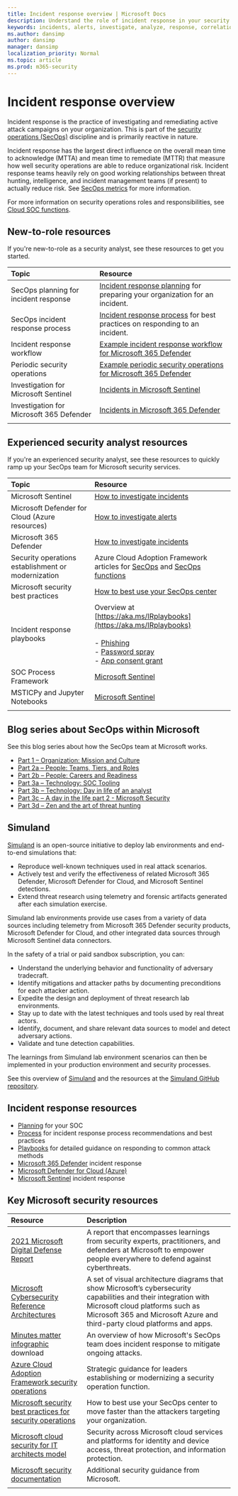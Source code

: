 ```yaml
---
title: Incident response overview | Microsoft Docs
description: Understand the role of incident response in your security operations center.
keywords: incidents, alerts, investigate, analyze, response, correlation, attack, incident response, cyber-attack, respond
ms.author: dansimp
author: dansimp
manager: dansimp
localization_priority: Normal
ms.topic: article
ms.prod: m365-security
---
```


# Incident response overview

Incident response is the practice of investigating and remediating active attack campaigns on your organization. This is part of the [security operations (SecOps)](/azure/cloud-adoption-framework/secure/security-operations) discipline and is primarily reactive in nature.
 
Incident response has the largest direct influence on the overall mean time to acknowledge (MTTA) and mean time to remediate (MTTR) that measure how well security operations are able to reduce organizational risk. Incident response teams heavily rely on good working relationships between threat hunting, intelligence, and incident management teams (if present) to actually reduce risk. See [SecOps metrics](/azure/cloud-adoption-framework/secure/security-operations#secops-metrics) for more information.
 
For more information on security operations roles and responsibilities, see [Cloud SOC functions](/azure/cloud-adoption-framework/organize/cloud-security-operations-center).

## New-to-role resources

If you're new-to-role as a security analyst, see these resources to get you started.

| Topic | Resource |
|:-------|:-----|
| SecOps planning for incident response | [Incident response planning](incident-response-planning.md) for preparing your organization for an incident. |
| SecOps incident response process | [Incident response process](incident-response-process.md) for best practices on responding to an incident. |
| Incident response workflow  | [Example incident response workflow for Microsoft 365 Defender](/microsoft-365/security/defender/incidents-overview#example-incident-response-workflow-for-microsoft-365-defender) |
| Periodic security operations | [Example periodic security operations for Microsoft 365 Defender](/microsoft-365/security/defender/incidents-overview#example-security-operations-for-microsoft-365-defender) |
| Investigation for Microsoft Sentinel | [Incidents in Microsoft Sentinel](/azure/sentinel/tutorial-investigate-cases) |
| Investigation for Microsoft 365 Defender | [Incidents in Microsoft 365 Defender](/microsoft-365/security/defender/incidents-overview) |
|||

## Experienced security analyst resources

If you're an experienced security analyst, see these resources to quickly ramp up your SecOps team for Microsoft security services.

| Topic | Resource |
|:-------|:-----|
| Microsoft Sentinel | [How to investigate incidents](/azure/sentinel/tutorial-investigate-cases) |
| Microsoft Defender for Cloud (Azure resources) | [How to investigate alerts](/azure/defender-for-cloud/managing-and-responding-alerts) |
| Microsoft 365 Defender | [How to investigate incidents](/microsoft-365/security/defender/incidents-overview) |
| Security operations establishment or modernization | Azure Cloud Adoption Framework articles for [SecOps](/azure/cloud-adoption-framework/secure/security-operations) and [SecOps functions](/azure/cloud-adoption-framework/organize/cloud-security-operations-center)|
| Microsoft security best practices  | [How to best use your SecOps center](/security/compass/security-operations) |
| Incident response playbooks |  Overview at [https://aka.ms/IRplaybooks](https://aka.ms/IRplaybooks) <br><br> - [Phishing](incident-response-playbook-phishing.md) <br> - [Password spray](incident-response-playbook-password-spray.md) <br> - [App consent grant](incident-response-playbook-app-consent.md) |
| SOC Process Framework | [Microsoft Sentinel](https://techcommunity.microsoft.com/t5/azure-sentinel/what-s-new-azure-sentinel-soc-process-framework-workbook/ba-p/2339315) |
| MSTICPy and Jupyter Notebooks | [Microsoft Sentinel](https://techcommunity.microsoft.com/t5/azure-sentinel/msticpy-and-jupyter-notebooks-in-azure-sentinel-an-update/ba-p/2279661) |
|||

## Blog series about SecOps within Microsoft

See this blog series about how the SecOps team at Microsoft works.

- [Part 1 – Organization: Mission and Culture](https://www.microsoft.com/security/blog/2019/02/21/lessons-learned-from-the-microsoft-soc-part-1-organization/)
- [Part 2a – People: Teams, Tiers, and Roles](https://www.microsoft.com/security/blog/2019/04/23/lessons-learned-microsoft-soc-part-2-organizing-people/)
- [Part 2b – People: Careers and Readiness](https://www.microsoft.com/security/blog/2019/06/06/lessons-learned-from-the-microsoft-soc-part-2b-career-paths-and-readiness/)
- [Part 3a – Technology: SOC Tooling](https://www.microsoft.com/security/blog/2019/10/07/ciso-series-lessons-learned-from-the-microsoft-soc-part-3a-choosing-soc-tools/)
- [Part 3b – Technology: Day in life of an analyst](https://www.microsoft.com/security/blog/2019/12/23/ciso-series-lessons-learned-from-the-microsoft-soc-part-3b-a-day-in-the-life/)
- [Part 3c – A day in the life part 2 - Microsoft Security](https://www.microsoft.com/security/blog/2020/05/04/lessons-learned-microsoft-soc-part-3c/)
- [Part 3d – Zen and the art of threat hunting](https://www.microsoft.com/security/blog/2020/06/25/zen-and-the-art-of-threat-hunting/)


## Simuland

[Simuland](https://www.microsoft.com/security/blog/2021/05/20/simuland-understand-adversary-tradecraft-and-improve-detection-strategies/) is an open-source initiative to deploy lab environments and end-to-end simulations that:

- Reproduce well-known techniques used in real attack scenarios.
- Actively test and verify the effectiveness of related Microsoft 365 Defender, Microsoft Defender for Cloud, and Microsoft Sentinel detections.
- Extend threat research using telemetry and forensic artifacts generated after each simulation exercise.

Simuland lab environments provide use cases from a variety of data sources including telemetry from  Microsoft 365 Defender security products, Microsoft Defender for Cloud, and other integrated data sources through Microsoft Sentinel data connectors.

In the safety of a trial or paid sandbox subscription, you can:

- Understand the underlying behavior and functionality of adversary tradecraft.
- Identify mitigations and attacker paths by documenting preconditions for each attacker action.
- Expedite the design and deployment of threat research lab environments.
- Stay up to date with the latest techniques and tools used by real threat actors.
- Identify, document, and share relevant data sources to model and detect adversary actions.
- Validate and tune detection capabilities.

The learnings from Simuland lab environment scenarios can then be implemented in your production environment and security processes.

See this overview of [Simuland](https://www.microsoft.com/security/blog/2021/05/20/simuland-understand-adversary-tradecraft-and-improve-detection-strategies/) and the resources at the [Simuland GitHub repository](https://github.com/Azure/SimuLand).


## Incident response resources

- [Planning](incident-response-planning.md) for your SOC
- [Process](incident-response-process.md) for incident response process recommendations and best practices
- [Playbooks](incident-response-playbooks.md) for detailed guidance on responding to common attack methods
- [Microsoft 365 Defender](/microsoft-365/security/defender/incidents-overview) incident response
- [Microsoft Defender for Cloud (Azure)](/azure/defender-for-cloud/managing-and-responding-alerts)
- [Microsoft Sentinel](/azure/sentinel/investigate-cases) incident response


## Key Microsoft security resources 

| Resource | Description |
|:-------|:-----|
| [2021 Microsoft Digital Defense Report](https://www.microsoft.com/security/business/microsoft-digital-defense-report) | A report that encompasses learnings from security experts, practitioners, and defenders at Microsoft to empower people everywhere to defend against cyberthreats. |
| [Microsoft Cybersecurity Reference Architectures](/security/cybersecurity-reference-architecture/mcra) | A set of visual architecture diagrams that show Microsoft’s cybersecurity capabilities and their integration with Microsoft cloud platforms such as Microsoft 365 and Microsoft Azure and third-party cloud platforms and apps. |
| [Minutes matter infographic](https://github.com/MarkSimos/MicrosoftSecurity/raw/master/Microsoft_CDOC_and_DCU_Poster.pdf) download | An overview of how Microsoft's SecOps team does incident response to mitigate ongoing attacks.  |
| [Azure Cloud Adoption Framework security operations](/azure/cloud-adoption-framework/secure/security-operations) | Strategic guidance for leaders establishing or modernizing a security operation function. |
| [Microsoft security best practices for security operations](/security/compass/security-operations) | How to best use your SecOps center to move faster than the attackers targeting your organization. |
| [Microsoft cloud security for IT architects model](https://aka.ms/cloudarchsecurity) | Security across Microsoft cloud services and platforms for identity and device access, threat protection, and information protection. |
| [Microsoft security documentation](/security/) | Additional security guidance from Microsoft. |
|||
